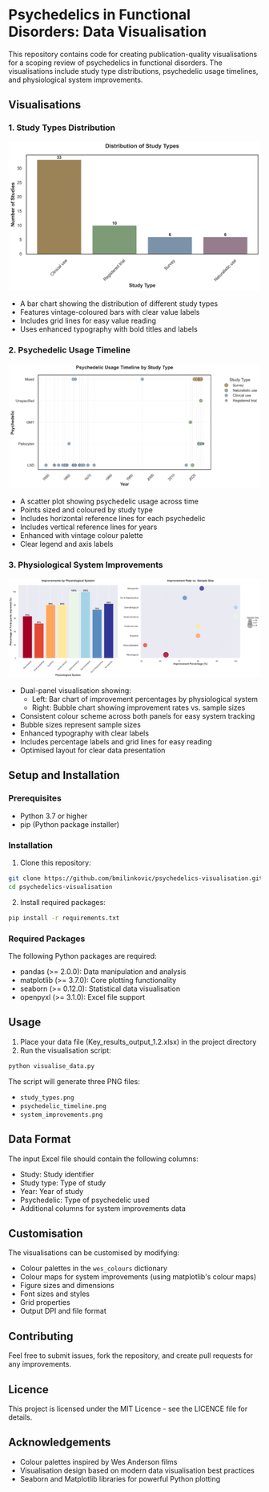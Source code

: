 # Psychedelics in Functional Disorders: Data Visualisation

This repository contains code for creating publication-quality visualisations for a scoping review of psychedelics in functional disorders. The visualisations include study type distributions, psychedelic usage timelines, and physiological system improvements.

## Visualisations

### 1. Study Types Distribution
![Study Types Distribution](study_types.png)
- A bar chart showing the distribution of different study types
- Features vintage-coloured bars with clear value labels
- Includes grid lines for easy value reading
- Uses enhanced typography with bold titles and labels

### 2. Psychedelic Usage Timeline
![Psychedelic Timeline](psychedelic_timeline.png)
- A scatter plot showing psychedelic usage across time
- Points sized and coloured by study type
- Includes horizontal reference lines for each psychedelic
- Includes vertical reference lines for years
- Enhanced with vintage colour palette
- Clear legend and axis labels

### 3. Physiological System Improvements
![System Improvements](system_improvements.png)
- Dual-panel visualisation showing:
  - Left: Bar chart of improvement percentages by physiological system
  - Right: Bubble chart showing improvement rates vs. sample sizes
- Consistent colour scheme across both panels for easy system tracking
- Bubble sizes represent sample sizes
- Enhanced typography with clear labels
- Includes percentage labels and grid lines for easy reading
- Optimised layout for clear data presentation

## Setup and Installation

### Prerequisites
- Python 3.7 or higher
- pip (Python package installer)

### Installation

1. Clone this repository:
```bash
git clone https://github.com/bmilinkovic/psychedelics-visualisation.git
cd psychedelics-visualisation
```

2. Install required packages:
```bash
pip install -r requirements.txt
```

### Required Packages
The following Python packages are required:
- pandas (>= 2.0.0): Data manipulation and analysis
- matplotlib (>= 3.7.0): Core plotting functionality
- seaborn (>= 0.12.0): Statistical data visualisation
- openpyxl (>= 3.1.0): Excel file support

## Usage

1. Place your data file (Key_results_output_1.2.xlsx) in the project directory
2. Run the visualisation script:
```bash
python visualise_data.py
```

The script will generate three PNG files:
- `study_types.png`
- `psychedelic_timeline.png`
- `system_improvements.png`

## Data Format

The input Excel file should contain the following columns:
- Study: Study identifier
- Study type: Type of study
- Year: Year of study
- Psychedelic: Type of psychedelic used
- Additional columns for system improvements data

## Customisation

The visualisations can be customised by modifying:
- Colour palettes in the `wes_colours` dictionary
- Colour maps for system improvements (using matplotlib's colour maps)
- Figure sizes and dimensions
- Font sizes and styles
- Grid properties
- Output DPI and file format

## Contributing

Feel free to submit issues, fork the repository, and create pull requests for any improvements.

## Licence

This project is licensed under the MIT Licence - see the LICENCE file for details.

## Acknowledgements

- Colour palettes inspired by Wes Anderson films
- Visualisation design based on modern data visualisation best practices
- Seaborn and Matplotlib libraries for powerful Python plotting 